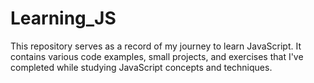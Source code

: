 # Learning_JS
This repository serves as a record of my journey to learn JavaScript. It contains various code examples, small projects, and exercises that I've completed while studying JavaScript concepts and techniques.
